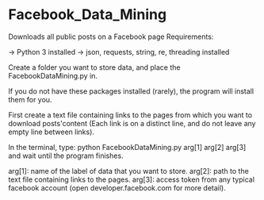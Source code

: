 # Facebook_Data_Mining
Downloads all public posts on a Facebook page
Requirements:

-> Python 3 installed
-> json, requests, string, re, threading installed

Create a folder you want to store data, and place the FacebookDataMining.py in.

If you do not have these packages installed (rarely), the program will install them for you.

First create a text file containing links to the pages from which you want to download posts'content (Each link is on a distinct line, and do not leave any empty line between links).

In the terminal, type:
python FacebookDataMining.py arg[1] arg[2] arg[3]  and wait until the program finishes.

arg[1]: name of the label of data that you want to store.
arg[2]: path to the text file containing links to the pages.
arg[3]: access token from any typical facebook account (open developer.facebook.com for more detail).
